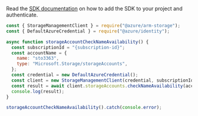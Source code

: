 Read the [SDK documentation](https://github.com/Azure/azure-sdk-for-js/blob/%40azure%2Farm-storage_17.2.0/sdk/storage/arm-storage/README.md) on how to add the SDK to your project and authenticate.

```javascript
const { StorageManagementClient } = require("@azure/arm-storage");
const { DefaultAzureCredential } = require("@azure/identity");

async function storageAccountCheckNameAvailability() {
  const subscriptionId = "{subscription-id}";
  const accountName = {
    name: "sto3363",
    type: "Microsoft.Storage/storageAccounts",
  };
  const credential = new DefaultAzureCredential();
  const client = new StorageManagementClient(credential, subscriptionId);
  const result = await client.storageAccounts.checkNameAvailability(accountName);
  console.log(result);
}

storageAccountCheckNameAvailability().catch(console.error);
```
